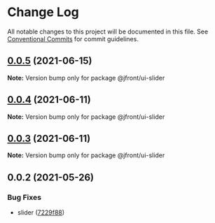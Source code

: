 # Change Log

All notable changes to this project will be documented in this file.
See [Conventional Commits](https://conventionalcommits.org) for commit guidelines.

## [0.0.5](https://github.com/Jepria/jfront-ui/compare/@jfront/ui-slider@0.0.4...@jfront/ui-slider@0.0.5) (2021-06-15)

**Note:** Version bump only for package @jfront/ui-slider





## [0.0.4](https://github.com/Jepria/jfront-ui/compare/@jfront/ui-slider@0.0.3...@jfront/ui-slider@0.0.4) (2021-06-11)

**Note:** Version bump only for package @jfront/ui-slider





## [0.0.3](https://github.com/Jepria/jfront-ui/compare/@jfront/ui-slider@0.0.2...@jfront/ui-slider@0.0.3) (2021-06-11)

**Note:** Version bump only for package @jfront/ui-slider





## 0.0.2 (2021-05-26)


### Bug Fixes

* slider ([7229f88](https://github.com/Jepria/jfront-ui/commit/7229f88b822d39fb801dde9c172385627e77dbfb))
